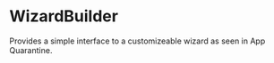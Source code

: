 WizardBuilder
=============

Provides a simple interface to a customizeable wizard as seen in App Quarantine.